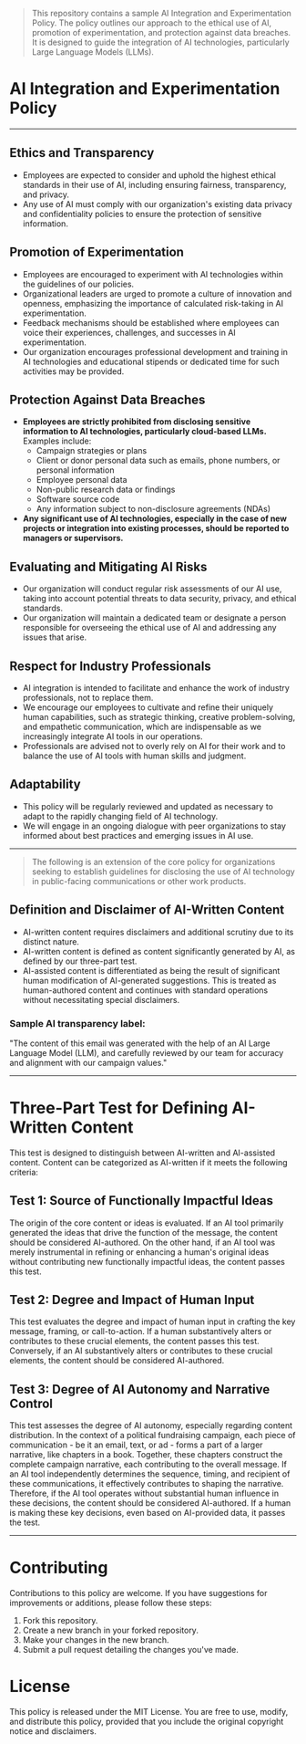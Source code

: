 > This repository contains a sample AI Integration and Experimentation Policy. The policy outlines our approach to the ethical use of AI, promotion of experimentation, and protection against data breaches. It is designed to guide the integration of AI technologies, particularly Large Language Models (LLMs).


# **AI Integration and Experimentation Policy**

---

## **Ethics and Transparency**

- Employees are expected to consider and uphold the highest ethical standards in their use of AI, including ensuring fairness, transparency, and privacy.
- Any use of AI must comply with our organization's existing data privacy and confidentiality policies to ensure the protection of sensitive information.


## **Promotion of Experimentation**

- Employees are encouraged to experiment with AI technologies within the guidelines of our policies.
- Organizational leaders are urged to promote a culture of innovation and openness, emphasizing the importance of calculated risk-taking in AI experimentation.
- Feedback mechanisms should be established where employees can voice their experiences, challenges, and successes in AI experimentation.
- Our organization encourages professional development and training in AI technologies and educational stipends or dedicated time for such activities may be provided.


## **Protection Against Data Breaches**

- **Employees are strictly prohibited from disclosing sensitive information to AI technologies, particularly cloud-based LLMs.** Examples include:
  - Campaign strategies or plans
  - Client or donor personal data such as emails, phone numbers, or personal information
  - Employee personal data
  - Non-public research data or findings
  - Software source code
  - Any information subject to non-disclosure agreements (NDAs)
- **Any significant use of AI technologies, especially in the case of new projects or integration into existing processes, should be reported to managers or supervisors.**


## **Evaluating and Mitigating AI Risks**

- Our organization will conduct regular risk assessments of our AI use, taking into account potential threats to data security, privacy, and ethical standards.
- Our organization will maintain a dedicated team or designate a person responsible for overseeing the ethical use of AI and addressing any issues that arise.


## **Respect for Industry Professionals**

- AI integration is intended to facilitate and enhance the work of industry professionals, not to replace them.
- We encourage our employees to cultivate and refine their uniquely human capabilities, such as strategic thinking, creative problem-solving, and empathetic communication, which are indispensable as we increasingly integrate AI tools in our operations.
- Professionals are advised not to overly rely on AI for their work and to balance the use of AI tools with human skills and judgment.


## **Adaptability**

- This policy will be regularly reviewed and updated as necessary to adapt to the rapidly changing field of AI technology.
- We will engage in an ongoing dialogue with peer organizations to stay informed about best practices and emerging issues in AI use.

---

> The following is an extension of the core policy for organizations seeking to establish guidelines for disclosing the use of AI technology in public-facing communications or other work products.


## **Definition and Disclaimer of AI-Written Content**

- AI-written content requires disclaimers and additional scrutiny due to its distinct nature.
- AI-written content is defined as content significantly generated by AI, as defined by our three-part test.
- AI-assisted content is differentiated as being the result of significant human modification of AI-generated suggestions. This is treated as human-authored content and continues with standard operations without necessitating special disclaimers.


### **Sample AI transparency label:**  
"The content of this email was generated with the help of an AI Large Language Model (LLM), and carefully reviewed by our team for accuracy and alignment with our campaign values."

---

# **Three-Part Test for Defining AI-Written Content**

This test is designed to distinguish between AI-written and AI-assisted content. Content can be categorized as AI-written if it meets the following criteria:


## **Test 1: Source of Functionally Impactful Ideas**

The origin of the core content or ideas is evaluated. If an AI tool primarily generated the ideas that drive the function of the message, the content should be considered AI-authored. On the other hand, if an AI tool was merely instrumental in refining or enhancing a human's original ideas without contributing new functionally impactful ideas, the content passes this test.


## **Test 2: Degree and Impact of Human Input**

This test evaluates the degree and impact of human input in crafting the key message, framing, or call-to-action. If a human substantively alters or contributes to these crucial elements, the content passes this test. Conversely, if an AI substantively alters or contributes to these crucial elements, the content should be considered AI-authored.


## **Test 3: Degree of AI Autonomy and Narrative Control**

This test assesses the degree of AI autonomy, especially regarding content distribution. In the context of a political fundraising campaign, each piece of communication - be it an email, text, or ad - forms a part of a larger narrative, like chapters in a book. Together, these chapters construct the complete campaign narrative, each contributing to the overall message. If an AI tool independently determines the sequence, timing, and recipient of these communications, it effectively contributes to shaping the narrative. Therefore, if the AI tool operates without substantial human influence in these decisions, the content should be considered AI-authored. If a human is making these key decisions, even based on AI-provided data, it passes the test.

---

# Contributing
Contributions to this policy are welcome. If you have suggestions for improvements or additions, please follow these steps:

1. Fork this repository.
2. Create a new branch in your forked repository.
3. Make your changes in the new branch.
4. Submit a pull request detailing the changes you've made.

# License
This policy is released under the MIT License. You are free to use, modify, and distribute this policy, provided that you include the original copyright notice and disclaimers.

